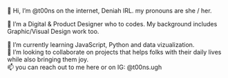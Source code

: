 👋 Hi, I’m @t00ns on the internet, Deniah IRL.
     my pronouns are she / her.
     
👀 I’m a Digital & Product Designer who to codes. My background includes Graphic/Visual Design work too.

🌱 I’m currently learning JavaScript, Python and data vizualization.<br>
💞️ I’m looking to collaborate on projects that helps folks with their daily lives while also bringing them joy.<br>
📫 you can reach out to me here or on IG: @t00ns.ugh<br>

<!---
t00ns/t00ns is a ✨ special ✨ repository because its `README.md` (this file) appears on your GitHub profile.
You can click the Preview link to take a look at your changes.
--->
